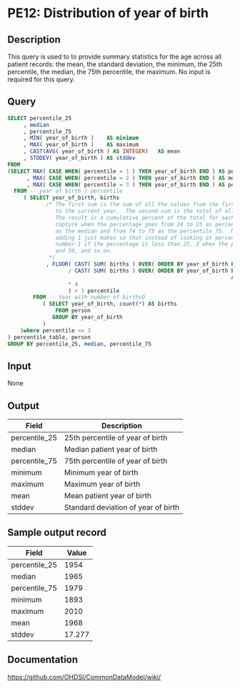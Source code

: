 <!---
Group:person
Name:PE12 Distribution of year of birth
Author:Patrick Ryan
CDM Version: 5.0
-->

# PE12: Distribution of year of birth

## Description
This query is used to to provide summary statistics for the age across all patient records: the mean, the standard deviation, the minimum, the 25th percentile, the median, the 75th percentile, the maximum. No input is required for this query.

## Query
```sql
SELECT percentile_25
     , median
     , percentile_75
     , MIN( year_of_birth )    AS minimum
     , MAX( year_of_birth )    AS maximum
     , CAST(AVG( year_of_birth ) AS INTEGER)   AS mean
     , STDDEV( year_of_birth ) AS stddev
FROM
(SELECT MAX( CASE WHEN( percentile = 1 ) THEN year_of_birth END ) AS percentile_25
      , MAX( CASE WHEN( percentile = 2 ) THEN year_of_birth END ) AS median
      , MAX( CASE WHEN( percentile = 3 ) THEN year_of_birth END ) AS percentile_75
  FROM -- year of birth / percentile
     ( SELECT year_of_birth, births
            /* The first sum is the sum of all the values from the first year of birth
               to the current year.  The second sum is the total of all the years of birth.
               The result is a cumulative percent of the total for each year.  You want to
               capture when the percentage goes from 24 to 25 as percentile_25, from 49 to 50
               as the median and from 74 to 75 as the percentile_75.  Multiplying by 4 then SA
               adding 1 just makes so that instead of looking at percentage, you get the whole
               number 1 if the percentage is less than 25, 2 when the percentage is between 25
               and 50, and so on.
             */
            , FLOOR( CAST( SUM( births ) OVER( ORDER BY year_of_birth ROWS UNBOUNDED PRECEDING ) AS DECIMAL )
                   / CAST( SUM( births ) OVER( ORDER BY year_of_birth ROWS BETWEEN UNBOUNDED PRECEDING
                                                                      AND UNBOUNDED FOLLOWING )  AS DECIMAL )
                   * 4
                   ) + 1 percentile
        FROM -- Year with number of birthsQ
           ( SELECT year_of_birth, count(*) AS births
               FROM person
              GROUP BY year_of_birth
           )
    )where percentile <= 3
) percentile_table, person
GROUP BY percentile_25, median, percentile_75
```

## Input

None

## Output

|  Field |  Description |
| --- | --- |
|  percentile_25 |  25th percentile of year of birth |
|  median |  Median patient year of birth |
|  percentile_75 |  75th percentile of year of birth |
|  minimum |  Minimum year of birth  |
|  maximum |  Maximum year of birth |
|  mean |  Mean patient year of birth |
|  stddev |  Standard deviation of year of birth |

## Sample output record

|  Field |  Value |
| --- | --- |
|  percentile_25 |  1954 |
|  median |  1965 |
|  percentile_75 |  1979 |
|  minimum |  1893  |
|  maximum |  2010  |
|  mean |  1968  |
|  stddev |  17.277  |


## Documentation
https://github.com/OHDSI/CommonDataModel/wiki/
